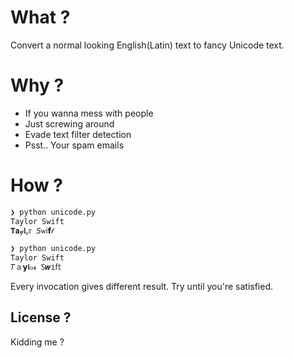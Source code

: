 # What ? 
Convert a normal looking English(Latin) text to fancy Unicode text.

# Why ?
- If you wanna mess with people
- Just screwing around
- Evade text filter detection 
- Psst.. Your spam emails

# How ?
```sh
❯ python unicode.py
Taylor Swift
𝚻𝐚𝓎𝗹ﮩ𝕣 𝘚ѡⅰ𝗳𝓉

❯ python unicode.py
Taylor Swift
𝑇ａ𝘆𝖑ჿ𝓻 𐐠𝒘іẝ𝕥
```

Every invocation gives different result. Try until you're satisfied.

## License ? 
Kidding me ?

